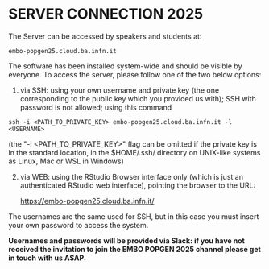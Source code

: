 # SERVER CONNECTION 2025

The Server can be accessed by speakers and students at:
```
embo-popgen25.cloud.ba.infn.it
```

The software has been installed system-wide and should be visible by everyone. 
To access the server, please follow one of the two below options:

1. via SSH:
using your own username and private key (the one corresponding to the public key which you provided us with); SSH with password is not allowed; using this command

````
ssh -i <PATH_TO_PRIVATE_KEY> embo-popgen25.cloud.ba.infn.it -l <USERNAME>
````

(the "-i <PATH_TO_PRIVATE_KEY>" flag can be omitted if the private key is in the standard location, in the $HOME/.ssh/ directory on UNIX-like systems as Linux, Mac or WSL in Windows)

2. via WEB:
 using the RStudio Browser interface only (which is just an  authenticated RStudio web interface), pointing the   browser to the URL:

   https://embo-popgen25.cloud.ba.infn.it/

The usernames are the same used for SSH, but in this case you must insert your own password to access the system.

**Usernames and passwords will be provided via Slack: if you have not received the invitation to join the EMBO POPGEN 2025 channel please get in touch with us ASAP.**
